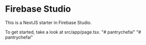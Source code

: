 # Firebase Studio

This is a NextJS starter in Firebase Studio.

To get started, take a look at src/app/page.tsx.
"# pantrychefai" 
"# pantrychefai" 

